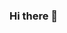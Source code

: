 ### Hi there 👋

<!--
**MathAbreu/MathAbreu** is a ✨ _special_ ✨ repository because its `README.md` (this file) appears on your GitHub profile.
🔭💼🏢
🌱
⚡
 Sou um programador💻 que atualmente está no 6️⃣ªPeriodo da faculdade, um programador que constantemente busca conhecimento e deseja se tornar um programador completo, na qual tenha parceiros de trabalho que confiem em mim e possam contar comigo diante de qualquer desafio. 
  No momento não estou trabalhando, pedi demissão de meu último trabalho para focar em minha vida profissional. Atualmente busco me aprimorar constantemente para estar à frente do mercado e poder concentrar nas tecnologias.
  Atualmente o meu foco está no bootcamp GoStack da RocketSeat, um curso que foca em você se aprimorar como profissional, aprendendo com maestria desenvolvimento Web com React, Typescript, NodeJS e dentre outras tecnologias.📑✏️
  É complicado falar sobre a minha pessoa, diria que eu sou bastante ambicioso, se eu desejo algo, eu luto para conseguir um determinado objetivo. Outra característica minha é que sou bastante proativo, e mesmo sem ter conhecimento de uma possível ajuda, eu busco ajudar de alguma forma se for de emergência, caso contrário eu busco por tal conhecimento para conseguir ajudar.☕
  Atualmente eu busco me tornar um profissional completo, quero me formar e nunca parar de estudar, quero estar sempre atualizado quanto as tecnologias e conseguir ser um profissional de ponta para meu futuro emprego.
  Quer falar melhor comigo e saber um pouco mais de mim? 😄
  📱📫 -https://www.linkedin.com/in/matheus-barreto-9344a7160/   
  
  Obrigado por ler esse README !! 


